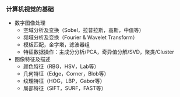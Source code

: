 ### 计算机视觉的基础

- 数字图像处理
  - 空域分析及变换（Sobel，拉普拉斯，高斯，中值等）
  - 频域分析及变换（Fourier & Wavelet Transform）
  - 模板匹配，金字塔，滤波器组
  - 特征数据操作：主成分分析/PCA，奇异值分解/SVD，聚类/Cluster
- 图像特征及描述
  - 颜色特征（RBG，HSV，Lab等）
  - 几何特征（Edge，Corner，Blob等）
  - 纹理特征（HOG，LBP，Gabor等）
  - 局部特征（SIFT，SURF，FAST等）

